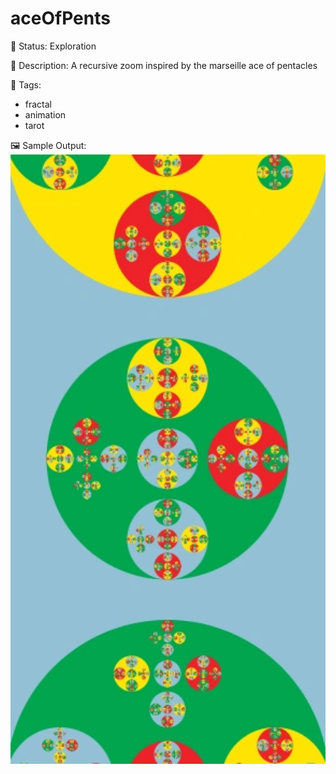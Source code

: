 # aceOfPents

🧪 Status: Exploration

📎 Description: A recursive zoom inspired by the marseille ace of pentacles

🎨 Tags: 
- fractal
- animation
- tarot

🖼️ Sample Output:  
<img src="d01.webp" alt="aceOfPents Sample Output" width="800" />
